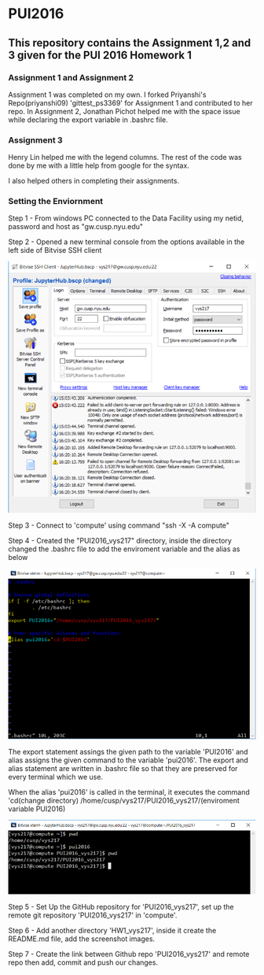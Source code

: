 # PUI2016

## This repository contains the Assignment 1,2 and 3 given for the PUI 2016 Homework 1


### Assignment 1 and Assignment 2  

Assignment 1 was completed on my own. I forked Priyanshi's Repo(priyanshi09) 'gittest_ps3369' for Assignment 1 and contributed to her repo. 
In Assignment 2, Jonathan Pichot helped me with the space issue while declaring the export variable in .bashrc file. 

### Assignment 3

Henry Lin helped me with the legend columns. The rest of the code was done by me with a little help from google for the syntax.

I also helped others in completing their assignments.

### Setting the Enviornment

Step 1 - From windows PC connected to the Data Facility using my netid, password and host as "gw.cusp.nyu.edu"

Step 2 - Opened a new terminal console from the options available in the left side of Bitvise SSH client

![Bitvise SSH Client](bitvise.png)

Step 3 - Connect to 'compute' using command "ssh -X -A compute"

Step 4 - Created the "PUI2016_vys217" directory, inside the directory changed the .bashrc file to add the enviroment variable and the alias as below

![bashrc file](bashrc.png)

The export statement assings the given path to the variable 'PUI2016' and alias assigns the given command to the variable 'pui2016'. The export and alias statement are written in .bashrc file so that they are preserved for every terminal which we use.

When the alias 'pui2016' is called in the terminal, it executes the command 'cd(change directory) /home/cusp/vys217/PUI2016_vys217/(enviroment variable PUI2016)

![commands](commands.png)

Step 5 - Set Up the GitHub repository for 'PUI2016_vys217', set up the remote git repository 'PUI2016_vys217' in 'compute'. 

Step 6 - Add another directory 'HW1_vys217', inside it create the README.md file, add the screenshot images.

Step 7 - Create the link between Github repo 'PUI2016_vys217' and remote repo then add, commit and push our changes. 
